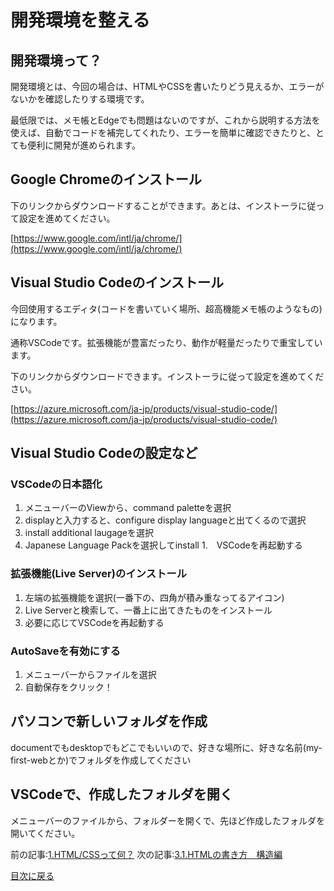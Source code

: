 # 開発環境を整える
## 開発環境って？
開発環境とは、今回の場合は、HTMLやCSSを書いたりどう見えるか、エラーがないかを確認したりする環境です。

最低限では、メモ帳とEdgeでも問題はないのですが、これから説明する方法を使えば、自動でコードを補完してくれたり、エラーを簡単に確認できたりと、とても便利に開発が進められます。

## Google Chromeのインストール
下のリンクからダウンロードすることができます。あとは、インストーラに従って設定を進めてください。

[https://www.google.com/intl/ja/chrome/](https://www.google.com/intl/ja/chrome/)

## Visual Studio Codeのインストール
今回使用するエディタ(コードを書いていく場所、超高機能メモ帳のようなもの)になります。

通称VSCodeです。拡張機能が豊富だったり、動作が軽量だったりで重宝しています。

下のリンクからダウンロードできます。インストーラに従って設定を進めてください。

[https://azure.microsoft.com/ja-jp/products/visual-studio-code/](https://azure.microsoft.com/ja-jp/products/visual-studio-code/)

## Visual Studio Codeの設定など
### VSCodeの日本語化
1. メニューバーのViewから、command paletteを選択
1. displayと入力すると、configure display languageと出てくるので選択
1. install additional laugageを選択
1. Japanese Language Packを選択してinstall
1.　VSCodeを再起動する

### 拡張機能(Live Server)のインストール
1. 左端の拡張機能を選択(一番下の、四角が積み重なってるアイコン)
1. Live Serverと検索して、一番上に出てきたものをインストール
1. 必要に応じてVSCodeを再起動する

### AutoSaveを有効にする

1. メニューバーからファイルを選択
1. 自動保存をクリック！

## パソコンで新しいフォルダを作成
documentでもdesktopでもどこでもいいので、好きな場所に、好きな名前(my-first-webとか)でフォルダを作成してください

## VSCodeで、作成したフォルダを開く
メニューバーのファイルから、フォルダーを開くで、先ほど作成したフォルダを開いてください。


前の記事:[1.HTML/CSSって何？](../1_what_is_html_css/index.md)
次の記事:[3.1.HTMLの書き方　構造編](../3_HTML_1/index.md)

[目次に戻る](../../README.md)